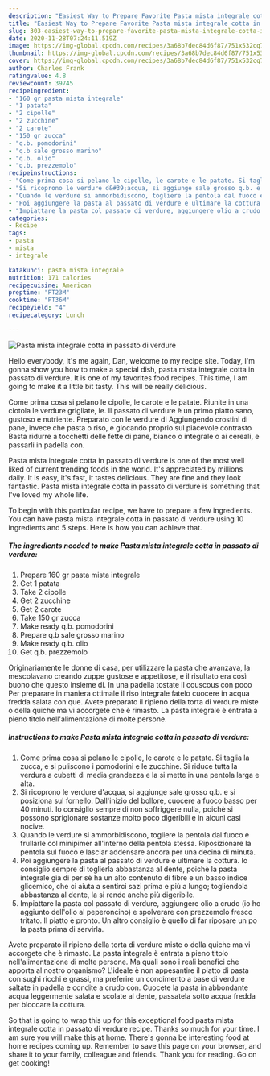 ```yaml
---
description: "Easiest Way to Prepare Favorite Pasta mista integrale cotta in passato di verdure"
title: "Easiest Way to Prepare Favorite Pasta mista integrale cotta in passato di verdure"
slug: 303-easiest-way-to-prepare-favorite-pasta-mista-integrale-cotta-in-passato-di-verdure
date: 2020-11-28T07:24:11.519Z
image: https://img-global.cpcdn.com/recipes/3a68b7dec84d6f87/751x532cq70/pasta-mista-integrale-cotta-in-passato-di-verdure-recipe-main-photo.jpg
thumbnail: https://img-global.cpcdn.com/recipes/3a68b7dec84d6f87/751x532cq70/pasta-mista-integrale-cotta-in-passato-di-verdure-recipe-main-photo.jpg
cover: https://img-global.cpcdn.com/recipes/3a68b7dec84d6f87/751x532cq70/pasta-mista-integrale-cotta-in-passato-di-verdure-recipe-main-photo.jpg
author: Charles Frank
ratingvalue: 4.8
reviewcount: 39745
recipeingredient:
- "160 gr pasta mista integrale"
- "1 patata"
- "2 cipolle"
- "2 zucchine"
- "2 carote"
- "150 gr zucca"
- "q.b. pomodorini"
- "q.b sale grosso marino"
- "q.b. olio"
- "q.b. prezzemolo"
recipeinstructions:
- "Come prima cosa si pelano le cipolle, le carote e le patate. Si taglia la zucca, e si puliscono i pomodorini e le zucchine. Si riduce tutta la verdura a cubetti di media grandezza e la si mette in una pentola larga e alta."
- "Si ricoprono le verdure d&#39;acqua, si aggiunge sale grosso q.b. e si posiziona sul fornello. Dall&#39;inizio del bollore, cuocere a fuoco basso per 40 minuti. Io consiglio sempre di non soffriggere nulla, poichè si possono sprigionare sostanze molto poco digeribili e in alcuni casi nocive."
- "Quando le verdure si ammorbidiscono, togliere la pentola dal fuoco e frullarle col minipimer all&#39;interno della pentola stessa. Riposizionare la pentola sul fuoco e lasciar addensare ancora per una decina di minuta."
- "Poi aggiungere la pasta al passato di verdure e ultimare la cottura. Io consiglio sempre di toglierla abbastanza al dente, poichè la pasta integrale già di per sè ha un alto contenuto di fibre e un basso indice glicemico, che ci aiuta a sentirci sazi prima e più a lungo; togliendola abbastanza al dente, la si rende anche più digeribile."
- "Impiattare la pasta col passato di verdure, aggiungere olio a crudo (io ho aggiunto dell&#39;olio al peperoncino) e spolverare con prezzemolo fresco tritato. Il piatto è pronto. Un altro consiglio è quello di far riposare un po la pasta prima di servirla."
categories:
- Recipe
tags:
- pasta
- mista
- integrale

katakunci: pasta mista integrale 
nutrition: 171 calories
recipecuisine: American
preptime: "PT23M"
cooktime: "PT36M"
recipeyield: "4"
recipecategory: Lunch

---
```



![Pasta mista integrale cotta in passato di verdure](https://img-global.cpcdn.com/recipes/3a68b7dec84d6f87/751x532cq70/pasta-mista-integrale-cotta-in-passato-di-verdure-recipe-main-photo.jpg)

Hello everybody, it's me again, Dan, welcome to my recipe site. Today, I'm gonna show you how to make a special dish, pasta mista integrale cotta in passato di verdure. It is one of my favorites food recipes. This time, I am going to make it a little bit tasty. This will be really delicious.

Come prima cosa si pelano le cipolle, le carote e le patate. Riunite in una ciotola le verdure grigliate, le. Il passato di verdure è un primo piatto sano, gustoso e nutriente. Preparato con le verdure di Aggiungendo crostini di pane, invece che pasta o riso, e giocando proprio sul piacevole contrasto Basta ridurre a tocchetti delle fette di pane, bianco o integrale o ai cereali, e passarli in padella con.

Pasta mista integrale cotta in passato di verdure is one of the most well liked of current trending foods in the world. It's appreciated by millions daily. It is easy, it's fast, it tastes delicious. They are fine and they look fantastic. Pasta mista integrale cotta in passato di verdure is something that I've loved my whole life.


To begin with this particular recipe, we have to prepare a few ingredients. You can have pasta mista integrale cotta in passato di verdure using 10 ingredients and 5 steps. Here is how you can achieve that.

<!--inarticleads1-->

##### The ingredients needed to make Pasta mista integrale cotta in passato di verdure:

1. Prepare 160 gr pasta mista integrale
1. Get 1 patata
1. Take 2 cipolle
1. Get 2 zucchine
1. Get 2 carote
1. Take 150 gr zucca
1. Make ready q.b. pomodorini
1. Prepare q.b sale grosso marino
1. Make ready q.b. olio
1. Get q.b. prezzemolo


Originariamente le donne di casa, per utilizzare la pasta che avanzava, la mescolavano creando zuppe gustose e appetitose, e il risultato era così buono che questo insieme di. In una padella tostate il couscous con poco Per preparare in maniera ottimale il riso integrale fatelo cuocere in acqua fredda salata con que. Avete preparato il ripieno della torta di verdure miste o della quiche ma vi accorgete che è rimasto. La pasta integrale è entrata a pieno titolo nell&#39;alimentazione di molte persone. 

<!--inarticleads2-->

##### Instructions to make Pasta mista integrale cotta in passato di verdure:

1. Come prima cosa si pelano le cipolle, le carote e le patate. Si taglia la zucca, e si puliscono i pomodorini e le zucchine. Si riduce tutta la verdura a cubetti di media grandezza e la si mette in una pentola larga e alta.
1. Si ricoprono le verdure d&#39;acqua, si aggiunge sale grosso q.b. e si posiziona sul fornello. Dall&#39;inizio del bollore, cuocere a fuoco basso per 40 minuti. Io consiglio sempre di non soffriggere nulla, poichè si possono sprigionare sostanze molto poco digeribili e in alcuni casi nocive.
1. Quando le verdure si ammorbidiscono, togliere la pentola dal fuoco e frullarle col minipimer all&#39;interno della pentola stessa. Riposizionare la pentola sul fuoco e lasciar addensare ancora per una decina di minuta.
1. Poi aggiungere la pasta al passato di verdure e ultimare la cottura. Io consiglio sempre di toglierla abbastanza al dente, poichè la pasta integrale già di per sè ha un alto contenuto di fibre e un basso indice glicemico, che ci aiuta a sentirci sazi prima e più a lungo; togliendola abbastanza al dente, la si rende anche più digeribile.
1. Impiattare la pasta col passato di verdure, aggiungere olio a crudo (io ho aggiunto dell&#39;olio al peperoncino) e spolverare con prezzemolo fresco tritato. Il piatto è pronto. Un altro consiglio è quello di far riposare un po la pasta prima di servirla.


Avete preparato il ripieno della torta di verdure miste o della quiche ma vi accorgete che è rimasto. La pasta integrale è entrata a pieno titolo nell&#39;alimentazione di molte persone. Ma quali sono i reali benefici che apporta al nostro organismo? L&#39;ideale è non appesantire il piatto di pasta con sughi ricchi e grassi, ma preferire un condimento a base di verdure saltate in padella e condite a crudo con. Cuocete la pasta in abbondante acqua leggermente salata e scolate al dente, passatela sotto acqua fredda per bloccare la cottura. 

So that is going to wrap this up for this exceptional food pasta mista integrale cotta in passato di verdure recipe. Thanks so much for your time. I am sure you will make this at home. There's gonna be interesting food at home recipes coming up. Remember to save this page on your browser, and share it to your family, colleague and friends. Thank you for reading. Go on get cooking!
